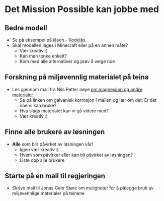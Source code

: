# Det Mission Possible kan jobbe med

## Bedre modell
- Se på eksempel på låsen - [Kodelås](https://partilageret.no/products/skaplas?variant=41886339596454)
- Skal modellen lages i Minecraft eller på en annen måte?
   - Vær kreativ :)
   - Kan man tenke enkelt?
   - Kom med alle alternativer og prøv å velge noe
 
## Forskning på miljøvennlig materialet på teina
- Les gjennom mail fra Nils Petter nøye [om magnesium og andre materialer](https://github.com/ultimum2010/submerged/blob/main/forskning/Nils%20Petter%20Vedvik/tilbakemelding.md)
  - Se på linken om galvanisk korrosjon i mailen og lær om det. Er det noe vi kan bruke?
  - Hva slags materialet kan vi gå videre med?
  - Vær kreativ :)
  
## Finne alle brukere av løsningen
- **Alle** som blir påvirket av løsningen vår!
  - Igjen vær kreativ :)
  - Hvem som påvirker eller kan bli påvirket av løsningen?
  - Liste opp alle brukere

## Starte på en mail til regjeringen
- Skrive mail til Jonas Gahr Støre om muligheter for å pålegge bruk av miljøvennlige materialer på teinene